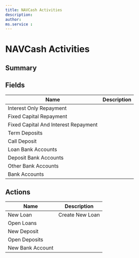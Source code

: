 ```yaml
---
title: NAVCash Activities
description: 
author: 
ms.service : 
---
```


# NAVCash Activities

## Summary



## Fields
<!-- You need to leave a space betwenn | your text and | -->

| Name | Description |
| ---- | ---- |
| Interest Only Repayment |   |
| Fixed Capital Repayment |   |
| Fixed Capital And Interest Repayment |   |
| Term Deposits |   |
| Call Deposit |   |
| Loan Bank Accounts |   |
| Deposit Bank Accounts |   |
| Other Bank Accounts |   |
| Bank Accounts |   |

## Actions

| Name | Description |
| ---- | ---- |
| New Loan | Create New Loan |
| Open Loans |   |
| New Deposit |   |
| Open Deposits |   |
| New Bank Account |   |

